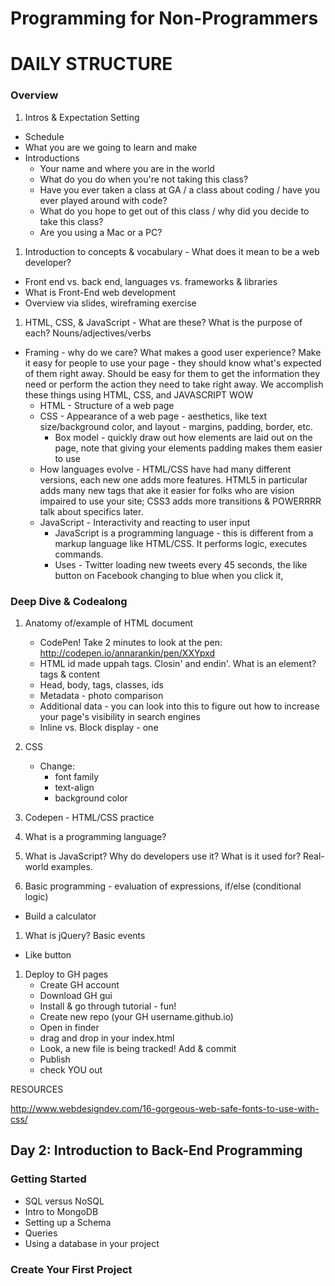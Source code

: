 # Programming for Non-Programmers

# DAILY STRUCTURE

### Overview

1. Intros & Expectation Setting
  - Schedule 
  - What you are we going to learn and make
  - Introductions
    - Your name and where you are in the world
    - What do you do when you're not taking this class?
    - Have you ever taken a class at GA / a class about coding / have you ever played around with code?
    - What do you hope to get out of this class / why did you decide to take this class?
    - Are you using a Mac or a PC?

1. Introduction to concepts & vocabulary - What does it mean to be a web developer?
  - Front end vs. back end, languages vs. frameworks & libraries
  - What is Front-End web development
  - Overview via slides, wireframing exercise

1. HTML, CSS, & JavaScript - What are these? What is the purpose of each? Nouns/adjectives/verbs
- Framing - why do we care? What makes a good user experience? Make it easy for people to use your page - they should know what's expected of them right away. Should be easy for them to get the information they need or perform the action they need to take right away. We accomplish these things using HTML, CSS, and JAVASCRIPT WOW
    - HTML - Structure of a web page
    - CSS - Appearance of a web page - aesthetics, like text size/background color, and layout - margins, padding, border, etc.
        - Box model - quickly draw out how elements are laid out on the page, note that giving your elements padding makes them easier to use
    - How languages evolve - HTML/CSS have had many different versions, each new one adds more features. HTML5 in particular adds many new tags that ake it easier for folks who are vision impaired to use your site; CSS3 adds more transitions & POWERRRR talk about specifics later.
    - JavaScript - Interactivity and reacting to user input
        - JavaScript is a programming language - this is different from a markup language like HTML/CSS. It performs logic, executes commands.
        - Uses - Twitter loading new tweets every 45 seconds, the like button on Facebook changing to blue when you click it, 

### Deep Dive & Codealong

1. Anatomy of/example of HTML document
    - CodePen! Take 2 minutes to look at the pen: http://codepen.io/annarankin/pen/XXYpxd
    - HTML id made uppah tags. Closin' and endin'. What is an element? tags & content
    - Head, body, tags, classes, ids
    - Metadata - photo comparison
    - Additional data - you can look into this to figure out how to increase your page's visibility in search engines
    - Inline vs. Block display - one 

1. CSS
    - Change: 
        - font family
        - text-align
        - background color

1. Codepen - HTML/CSS practice

1. What is a programming language?

1. What is JavaScript? Why do developers use it? What is it used for? Real-world examples.

1. Basic programming - evaluation of expressions, if/else (conditional logic)
- Build a calculator

1. What is jQuery? Basic events
- Like button


1. Deploy to GH pages
    - Create GH account
    - Download GH gui
    - Install & go through tutorial - fun!
    - Create new repo (your GH username.github.io)
    - Open in finder
    - drag and drop in your index.html
    - Look, a new file is being tracked! Add & commit
    - Publish
    - check YOU out

RESOURCES

http://www.webdesigndev.com/16-gorgeous-web-safe-fonts-to-use-with-css/



## Day 2: Introduction to Back-End Programming

### Getting Started
 - SQL versus NoSQL
 - Intro to MongoDB
 - Setting up a Schema
 - Queries
 - Using a database in your project
 
### Create Your First Project
